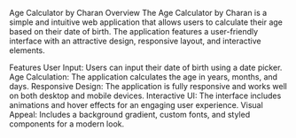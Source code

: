 Age Calculator by Charan
Overview
The Age Calculator by Charan is a simple and intuitive web application that allows users to calculate their age based on their date of birth. The application features a user-friendly interface with an attractive design, responsive layout, and interactive elements.

Features
User Input: Users can input their date of birth using a date picker.
Age Calculation: The application calculates the age in years, months, and days.
Responsive Design: The application is fully responsive and works well on both desktop and mobile devices.
Interactive UI: The interface includes animations and hover effects for an engaging user experience.
Visual Appeal: Includes a background gradient, custom fonts, and styled components for a modern look.
